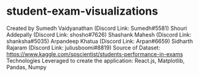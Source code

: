# student-exam-visualizations

Created by Sumedh Vaidyanathan (Discord Link: Sumedh#5581) Shouri Addepally (Discord Link: shosho#7626) Shashank Mahesh (Discord Link: shanksha#5035) Arpandeep Khatua (Discord Link: Arpan#6659) Sidharth Rajaram (Discord Link: juliusboomi#8819)
Source of Dataset: https://www.kaggle.com/spscientist/students-performance-in-exams
Technologies Leveraged to create the application: React.js, Matplotlib, Pandas, Numpy
